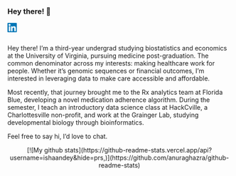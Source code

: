 ### Hey there! 👋

<a href="https://www.linkedin.com/in/ishaan-dey/">
  <img align="left" alt="Ishaan Dey | Linkedin" width="21px" src="https://raw.githubusercontent.com/christianfjung/christianfjung/master/icons/linkedin.svg" />
</a>

<br />
<br />

<p><p> Hey there! I’m a third-year undergrad studying biostatistics and economics at the University of Virginia, pursuing medicine post-graduation. The common denominator across my interests: making healthcare work for people. Whether it’s genomic sequences or financial outcomes, I’m interested in leveraging data to make care accessible and affordable.</p>

<p> Most recently, that journey brought me to the Rx analytics team at Florida Blue, developing a novel medication adherence algorithm. During the semester, I teach an introductory data science class at HackCville, a Charlottesville non-profit, and work at the Grainger Lab, studying developmental biology through bioinformatics. </p>

<p> Feel free to say hi, I’d love to chat.  </p>


<p align="center">
[![My github stats](https://github-readme-stats.vercel.app/api?username=ishaandey&hide=prs,)](https://github.com/anuraghazra/github-readme-stats)
</p>

<!--
**ishaandey/ishaandey** is a ✨ _special_ ✨ repository because its `README.md` (this file) appears on your GitHub profile.

Here are some ideas to get you started:

- 🔭 I’m currently working on ...
- 🌱 I’m currently learning ...
- 👯 I’m looking to collaborate on ...
- 🤔 I’m looking for help with ...
- 💬 Ask me about ...
- 📫 How to reach me: ...
- 😄 Pronouns: ...
- ⚡ Fun fact: ...
-->
